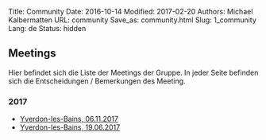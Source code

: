 Title: Community
Date: 2016-10-14
Modified: 2017-02-20
Authors: Michael Kalbermatten
URL: community
Save_as: community.html
Slug: 1_community
Lang: de
Status: hidden

## Meetings

Hier befindet sich die Liste der Meetings der Gruppe. In jeder Seite befinden sich die Entscheidungen / Bemerkungen des Meeting.

### 2017

* [Yverdon-les-Bains, 06.11.2017](meetings/2017-11-06)
* [Yverdon-les-Bains, 19.06.2017](meetings/2017-06-19)
